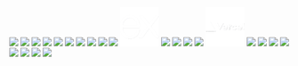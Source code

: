 <!-- ![](https://komarev.com/ghpvc/?username=ayush-saklani) -->
<p align="left">
<img src="https://cdn.jsdelivr.net/gh/devicons/devicon/icons/c/c-original.svg" height="70"/>
<img src="https://cdn.jsdelivr.net/gh/devicons/devicon/icons/cplusplus/cplusplus-original.svg" height="70"/>
<img src="https://cdn.jsdelivr.net/gh/devicons/devicon/icons/python/python-original.svg" height="70"/>
<img src="https://cdn.jsdelivr.net/gh/devicons/devicon/icons/jupyter/jupyter-original-wordmark.svg" height="70"/>
<img src="https://cdn.jsdelivr.net/gh/devicons/devicon/icons/java/java-original-wordmark.svg" height="70"/>
<img src="https://cdn.jsdelivr.net/gh/devicons/devicon/icons/html5/html5-original.svg" height="70"/>
<img src="https://cdn.jsdelivr.net/gh/devicons/devicon/icons/css3/css3-original.svg" height="70"/>
<img src="https://cdn.jsdelivr.net/gh/devicons/devicon/icons/javascript/javascript-original.svg" height="70"/>
<img src="https://static-00.iconduck.com/assets.00/node-js-icon-454x512-nztofx17.png"height="70"/>
<img src="https://cdn.jsdelivr.net/gh/devicons/devicon@latest/icons/bootstrap/bootstrap-original.svg"height="70"/>
<img src="./assets/img/expressjs-logo.png"height="70"/>
<img src="https://cdn.jsdelivr.net/gh/devicons/devicon@latest/icons/mongodb/mongodb-original-wordmark.svg" height="70"/>
<img src="https://cdn.jsdelivr.net/gh/devicons/devicon@latest/icons/mongoose/mongoose-original-wordmark.svg" height="70"/>
<img src="https://cdn.jsdelivr.net/gh/devicons/devicon/icons/mysql/mysql-original-wordmark.svg" height="70"/>
<img src="https://cdn.jsdelivr.net/gh/devicons/devicon@latest/icons/postman/postman-original.svg" height="70"/>
<img src="./assets/img/vercel-logo.png" height="70"/>
<img src="https://cdn.jsdelivr.net/gh/devicons/devicon@latest/icons/npm/npm-original-wordmark.svg" height="70"/>
<img src="https://cdn.jsdelivr.net/gh/devicons/devicon@latest/icons/json/json-plain.svg" height="70"/>
<img src="https://cdn.jsdelivr.net/gh/devicons/devicon@latest/icons/windows11/windows11-original.svg" height="70"/>
<img src="https://cdn.jsdelivr.net/gh/devicons/devicon/icons/linux/linux-original.svg" height="70"/>
<img src="https://cdn.jsdelivr.net/gh/devicons/devicon/icons/vscode/vscode-original.svg" height="70"/>
<img src="https://upload.wikimedia.org/wikipedia/commons/b/b0/Openstreetmap_logo.svg"height="70"/> 
<img src="https://upload.wikimedia.org/wikipedia/commons/thumb/1/13/Leaflet_logo.svg/1280px-Leaflet_logo.svg.png" height="70"/>
<img src="https://i.pinimg.com/originals/ab/be/28/abbe28a943ed44fcd98452687f7c46c9.gif" height="70"/>
<!-- <img src="https://64.media.tumblr.com/c3becd2c993f457fac2cd7b3bd53538d/tumblr_mivect2TMc1rfjowdo1_r1_500.gifv" height="70"/> -->
</p>

<!-- <img src="https://i.pinimg.com/originals/71/31/77/713177e7b221e3d2570237268fd19c6e.gif" height="120"/> -->
<!-- <p align="center"> -->
<!-- <img src="https://i.pinimg.com/originals/9f/1d/58/9f1d582d5a8045fec25f03530d73dd24.gif" height="300"/> -->
<!-- </p> -->
 
<!-- <p align="center"> -->
<!-- <img src="https://media1.tenor.com/m/u0cQup-HVAsAAAAC/perry-the-platypus-hat.gif" height="200"/> -->
<!-- </p> -->